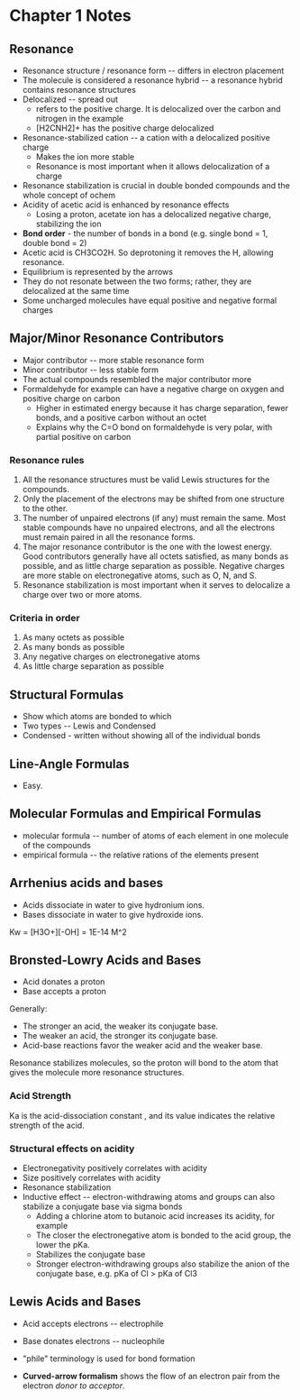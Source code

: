 # Chapter 1 Notes

## Resonance
* Resonance structure / resonance form -- differs in electron placement
* The molecule is considered a resonance hybrid -- a resonance hybrid contains resonance structures
* Delocalized -- spread out
  * refers to the positive charge. It is delocalized over the carbon and nitrogen in the example
  * [H2CNH2]+ has the positive charge delocalized
* Resonance-stabilized cation -- a cation with a delocalized positive charge
  * Makes the ion more stable
  * Resonance is most important when it allows delocalization of a charge
* Resonance stabilization is crucial in double bonded compounds and the whole concept of ochem
* Acidity of acetic acid is enhanced by resonance effects
  * Losing a proton, acetate ion has a delocalized negative charge, stabilizing the ion
* **Bond order** - the number of bonds in a bond (e.g. single bond = 1, double bond = 2)
* Acetic acid is CH3CO2H. So deprotoning it removes the H, allowing resonance.
* Equilibrium is represented by the arrows
* They do not resonate between the two forms; rather, they are delocalized at the same time
* Some uncharged molecules have equal positive and negative formal charges

## Major/Minor Resonance Contributors
* Major contributor -- more stable resonance form
* Minor contributor -- less stable form
* The actual compounds resembled the major contributor more
* Formaldehyde for example can have a negative charge on oxygen and positive charge on carbon
  * Higher in estimated energy because it has charge separation, fewer bonds, and a positive carbon without an octet
  * Explains why the C=O bond on formaldehyde is very polar, with partial positive on carbon

### Resonance rules

1. All the resonance structures must be valid Lewis structures for the compounds.
2. Only the placement of the electrons may be shifted from one structure to the other.
3. The number of unpaired electrons (if any) must remain the same. Most stable compounds have no unpaired electrons, and all the electrons must remain paired in all the resonance forms.
4. The major resonance contributor is the one with the lowest energy. Good contributors generally have all octets satisfied, as many bonds as possible, and as little charge separation as possible. Negative charges are more stable on electronegative atoms, such as O, N, and S.
5. Resonance stabilization is most important when it serves to delocalize a charge over two or more atoms.

### Criteria in order

1. As many octets as possible
2. As many bonds as possible
3. Any negative charges on electronegative atoms
4. As little charge separation as possible

## Structural Formulas
* Show which atoms are bonded to which
* Two types -- Lewis and Condensed
* Condensed - written without showing all of the individual bonds

## Line-Angle Formulas
* Easy.

## Molecular Formulas and Empirical Formulas
* molecular formula -- number of atoms of each element in one molecule of the compounds
* empirical formula -- the relative rations of the elements present

## Arrhenius acids and bases
* Acids dissociate in water to give hydronium ions.
* Bases dissociate in water to give hydroxide ions.

Kw = [H3O+][-OH] = 1E-14 M^2

## Bronsted-Lowry Acids and Bases
* Acid donates a proton
* Base accepts a proton

Generally:
* The stronger an acid, the weaker its conjugate base.
* The weaker an acid, the stronger its conjugate base.
* Acid-base reactions favor the weaker acid and the weaker base.

Resonance stabilizes molecules, so the proton will bond to the atom that gives the molecule more resonance structures.

### Acid Strength
Ka is the acid-dissociation constant , and its value indicates the relative strength of the acid.

### Structural effects on acidity
* Electronegativity positively correlates with acidity
* Size positively correlates with acidity
* Resonance stabilization
* Inductive effect -- electron-withdrawing atoms and groups can also stabilize a conjugate base via sigma bonds
  * Adding a chlorine atom to butanoic acid increases its acidity, for example
  * The closer the electronegative atom is bonded to the acid group, the lower the pKa.
  * Stabilizes the conjugate base
  * Stronger electron-withdrawing groups also stabilize the anion of the conjugate base, e.g. pKa of Cl > pKa of Cl3

## Lewis Acids and Bases
* Acid accepts electrons -- electrophile
* Base donates electrons -- nucleophile
* "phile" terminology is used for bond formation

* **Curved-arrow formalism** shows the flow of an electron pair from the electron *donor to acceptor*.


